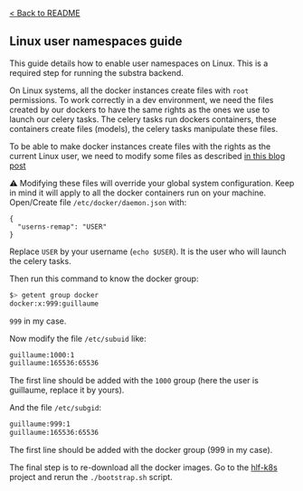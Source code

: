 [< Back to README](../README)

Linux user namespaces guide
---------------------------

This guide details how to enable user namespaces on Linux. This is a required step for running the substra backend.

On Linux systems, all the docker instances create files with `root` permissions.
To work correctly in a dev environment, we need the files created by our dockers to have the same rights as the ones we use to launch our celery tasks.
The celery tasks run dockers containers, these containers create files (models), the celery tasks manipulate these files.

To be able to make docker instances create files with the rights as the current Linux user, we need to modify some files as described [in this blog post](https://www.jujens.eu/posts/en/2017/Jul/02/docker-userns-remap/)

:warning: Modifying these files will override your global system configuration. Keep in mind it will apply to all the docker containers run on your machine.
Open/Create file `/etc/docker/daemon.json` with:

```
{
  "userns-remap": "USER"
}
```

Replace `USER` by your username (`echo $USER`). It is the user who will launch the celery tasks.

Then run this command to know the docker group:

```bash
$> getent group docker
docker:x:999:guillaume
```

`999` in my case.

Now modify the file `/etc/subuid` like:

```bash
guillaume:1000:1
guillaume:165536:65536
```

The first line should be added with the `1000` group (here the user is guillaume, replace it by yours).

And the file `/etc/subgid`:

```bash
guillaume:999:1
guillaume:165536:65536
```

The first line should be added with the docker group (999 in my case).

The final step is to re-download all the docker images. Go to the [hlf-k8s](https://github.com/SubstraFoundation/hlf-k8s) project and rerun the `./bootstrap.sh` script.